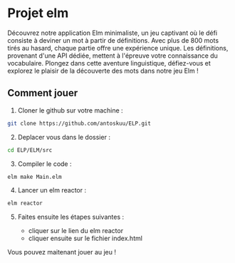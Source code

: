 # Projet elm

Découvrez notre application Elm minimaliste, un jeu captivant où le défi consiste à deviner un mot à partir de définitions. 
Avec plus de 800 mots tirés au hasard, chaque partie offre une expérience unique. Les définitions, provenant d'une API dédiée, mettent à l'épreuve votre connaissance du vocabulaire. 
Plongez dans cette aventure linguistique, défiez-vous et explorez le plaisir de la découverte des mots dans notre jeu Elm !

## Comment jouer

1) Cloner le github sur votre machine : 

``` bash
git clone https://github.com/antoskuu/ELP.git
```

2) Deplacer vous dans le dossier :

``` bash
cd ELP/ELM/src
```

3) Compiler le code :

``` bash
elm make Main.elm
```

4) Lancer un elm reactor :

``` bash
elm reactor
```

5) Faites ensuite les étapes suivantes :
   
   - cliquer sur le lien du elm reactor
   - cliquer ensuite sur le fichier index.html

  
Vous pouvez maitenant jouer au jeu ! 
